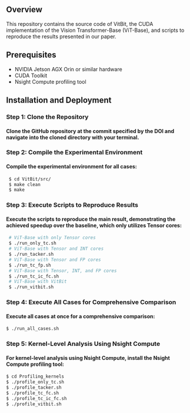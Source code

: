 ## Overview
This repository contains the source code of VitBit, the CUDA implementation of the Vision Transformer-Base (ViT-Base), and scripts to reproduce the results presented in our paper.

## Prerequisites
- NVIDIA Jetson AGX Orin or similar hardware
- CUDA Toolkit
- Nsight Compute profiling tool

## Installation and Deployment

### Step 1: Clone the Repository
#### Clone the GitHub repository at the commit specified by the DOI and navigate into the cloned directory with your terminal.

### Step 2: Compile the Experimental Environment
#### Compile the experimental environment for all cases:
```sh
 $ cd VitBit/src/
 $ make clean
 $ make
```

### Step 3: Execute Scripts to Reproduce Results
#### Execute the scripts to reproduce the main result, demonstrating the achieved speedup over the baseline, which only utilizes Tensor cores:
```sh
 # ViT-Base with only Tensor cores
 $ ./run_only_tc.sh
 # ViT-Base with Tensor and INT cores
 $ ./run_tacker.sh
 # ViT-Base with Tensor and FP cores
 $ ./run_tc_fp.sh
 # ViT-Base with Tensor, INT, and FP cores
 $ ./run_tc_ic_fc.sh
 # ViT-Base with VitBit
 $ ./run_vitbit.sh
```

### Step 4: Execute All Cases for Comprehensive Comparison
#### Execute all cases at once for a comprehensive comparison:
```sh
$ ./run_all_cases.sh
```

### Step 5: Kernel-Level Analysis Using Nsight Compute
#### For kernel-level analysis using Nsight Compute, install the Nsight Compute profiling tool:
```sh
$ cd Profiling_kernels
$ ./profile_only_tc.sh
$ ./profile_tacker.sh
$ ./profile_tc_fc.sh
$ ./profile_tc_ic_fc.sh
$ ./profile_vitbit.sh
```
